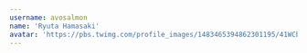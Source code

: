 ```yaml
---
username: avosalmon
name: 'Ryuta Hamasaki'
avatar: 'https://pbs.twimg.com/profile_images/1483465394862301195/41WCb6-A_normal.jpg'
---
```

